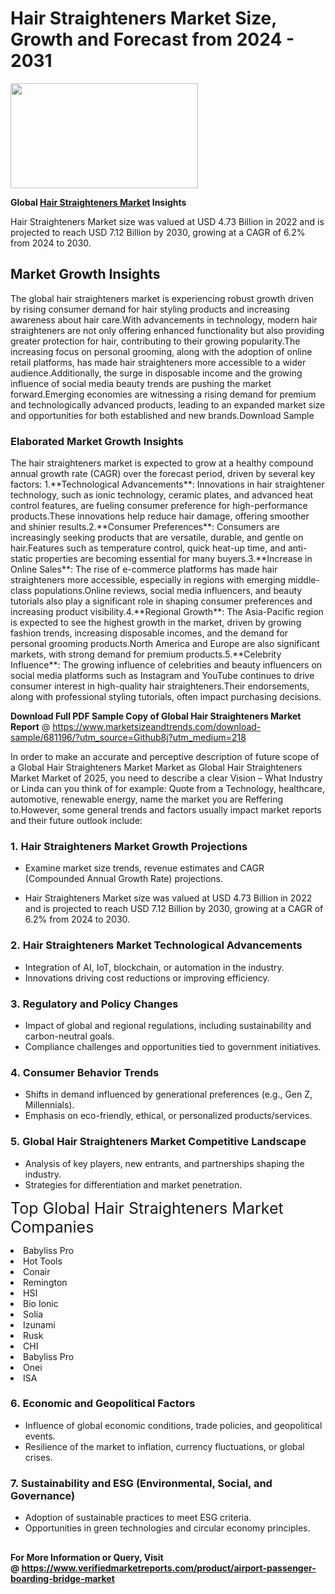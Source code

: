 <H1>Hair Straighteners Market Size, Growth and Forecast from 2024 - 2031</H1><img class="aligncenter size-medium wp-image-584254" src="https://thirdeyenews.in/wp-content/uploads/2024/09/Global-Market-Research-300x168.jpeg" alt="" width="300" height="168" /><p><strong>Global&nbsp;<a href="https://www.marketsizeandtrends.com/download-sample/681196/?utm_source=Github8j?utm_medium=218">Hair Straighteners Market</a> Insights</strong></p><p>Hair Straighteners Market size was valued at USD 4.73 Billion in 2022 and is projected to reach USD 7.12 Billion by 2030, growing at a CAGR of 6.2% from 2024 to 2030.</p><p><h2>Market Growth Insights</h2> The global hair straighteners market is experiencing robust growth driven by rising consumer demand for hair styling products and increasing awareness about hair care.With advancements in technology, modern hair straighteners are not only offering enhanced functionality but also providing greater protection for hair, contributing to their growing popularity.The increasing focus on personal grooming, along with the adoption of online retail platforms, has made hair straighteners more accessible to a wider audience.Additionally, the surge in disposable income and the growing influence of social media beauty trends are pushing the market forward.Emerging economies are witnessing a rising demand for premium and technologically advanced products, leading to an expanded market size and opportunities for both established and new brands.Download Sample <h3>Elaborated Market Growth Insights</h3> The hair straighteners market is expected to grow at a healthy compound annual growth rate (CAGR) over the forecast period, driven by several key factors: 1.**Technological Advancements**: Innovations in hair straightener technology, such as ionic technology, ceramic plates, and advanced heat control features, are fueling consumer preference for high-performance products.These innovations help reduce hair damage, offering smoother and shinier results.2.**Consumer Preferences**: Consumers are increasingly seeking products that are versatile, durable, and gentle on hair.Features such as temperature control, quick heat-up time, and anti-static properties are becoming essential for many buyers.3.**Increase in Online Sales**: The rise of e-commerce platforms has made hair straighteners more accessible, especially in regions with emerging middle-class populations.Online reviews, social media influencers, and beauty tutorials also play a significant role in shaping consumer preferences and increasing product visibility.4.**Regional Growth**: The Asia-Pacific region is expected to see the highest growth in the market, driven by growing fashion trends, increasing disposable incomes, and the demand for personal grooming products.North America and Europe are also significant markets, with strong demand for premium products.5.**Celebrity Influence**: The growing influence of celebrities and beauty influencers on social media platforms such as Instagram and YouTube continues to drive consumer interest in high-quality hair straighteners.Their endorsements, along with professional styling tutorials, often impact purchasing decisions.</p><p><span class=""><strong>Download Full PDF Sample Copy of Global Hair Straighteners Market Report</strong> @ <a href="https://www.marketsizeandtrends.com/download-sample/681196/?utm_source=Github8j?utm_medium=218" target="_blank">https://www.marketsizeandtrends.com/download-sample/681196/?utm_source=Github8j?utm_medium=218</a></span></p><p>In order to make an accurate and perceptive description of future scope of a Global&nbsp;Hair Straighteners Market Market as Global&nbsp;Hair Straighteners Market Market of 2025, you need to describe a clear Vision &ndash; What Industry or Linda can you think of for example: Quote from a Technology, healthcare, automotive, renewable energy, name the market you are Reffering to.However, some general trends and factors usually impact market reports and their future outlook include:</p><h3>1.&nbsp;<strong>Hair Straighteners Market Growth Projections</strong></h3><ul><li>Examine market size trends, revenue estimates and CAGR (Compounded Annual Growth Rate) projections.</li><li><p>Hair Straighteners Market size was valued at USD 4.73 Billion in 2022 and is projected to reach USD 7.12 Billion by 2030, growing at a CAGR of 6.2% from 2024 to 2030.</p></li></ul><h3>2.&nbsp;<strong>Hair Straighteners Market Technological Advancements</strong></h3><ul><li>Integration of AI, IoT, blockchain, or automation in the industry.</li><li>Innovations driving cost reductions or improving efficiency.</li></ul><h3>3.&nbsp;<strong>Regulatory and Policy Changes</strong></h3><ul><li>Impact of global and regional regulations, including sustainability and carbon-neutral goals.</li><li>Compliance challenges and opportunities tied to government initiatives.</li></ul><h3>4.&nbsp;<strong>Consumer Behavior Trends</strong></h3><ul><li>Shifts in demand influenced by generational preferences (e.g., Gen Z, Millennials).</li><li>Emphasis on eco-friendly, ethical, or personalized products/services.</li></ul><h3>5.&nbsp;<strong>Global Hair Straighteners Market Competitive Landscape</strong></h3><ul><li>Analysis of key players, new entrants, and partnerships shaping the industry.</li><li>Strategies for differentiation and market penetration.</li></ul><p data-pm-slice="1 1 []"><span style="color: inherit; font-family: inherit; font-size: 25px;">Top Global Hair Straighteners Market Companies</span></p><div class="" data-test-id=""><p><li>Babyliss Pro</li><li> Hot Tools</li><li> Conair</li><li> Remington</li><li> HSI</li><li> Bio Ionic</li><li> Solia</li><li> Izunami</li><li> Rusk</li><li> CHI</li><li> Babyliss Pro</li><li> Onei</li><li> ISA</li></p></div><h3>6.&nbsp;<strong>Economic and Geopolitical Factors</strong></h3><ul><li>Influence of global economic conditions, trade policies, and geopolitical events.</li><li>Resilience of the market to inflation, currency fluctuations, or global crises.</li></ul><h3>7.&nbsp;<strong>Sustainability and ESG (Environmental, Social, and Governance)</strong></h3><ul><li>Adoption of sustainable practices to meet ESG criteria.</li><li>Opportunities in green technologies and circular economy principles.</li></ul><h2><strong style="font-size: 14px;">For More Information or Query, Visit @&nbsp;</strong><a style="background-color: #ffffff; font-size: 14px;" href="https://www.marketsizeandtrends.com/report/hair-straighteners-market/" target="_blank">https://www.verifiedmarketreports.com/product/airport-passenger-boarding-bridge-market</a></h2>